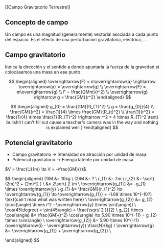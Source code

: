 [[Campo Gravitatorio Terrestre]]

## Concepto de campo

Un campo es una magnitud (generalmente) vectorial asociada a cada punto del espacio. Es el efecto de una perturbación gravitatoria, eléctrica, ...

## Campo gravitatorio

Indica la dirección y el sentido a donde apuntaría la fuerza de la gravedad si colocásemos una masa en ese punto

$$
\begin{aligned}
\overrightarrow{F} = m\overrightarrow{a} \rightarrow
\overrightarrow{a} = \overrightarrow{g} \\
\overrightarrow{F} = m\overrightarrow{g} \\
F = \frac{GMm}{r^2} \\
\overrightarrow{g} \rightarrow g = \frac{GM}{r^2}
\end{aligned}
$$

$$
\begin{aligned}
g_{0} = \frac{GM}{R_{T}^2} \\
g = \frac{g_{0}}{4} \\
\frac{GM}{r^2} = \frac{1}{4} \times \frac{GM}{R_{t}^2} \\
\frac{1}{r^2} = \frac{1}{4} \times \frac{1}{R_{T}^2} \rightarrow r^2 = 4 \times R_{T}^2 \text{ bullshit I can't fill out cause a teacher's camera was in the way and nothing is explained well }
\end{aligned}
$$

## Potencial gravitatorio

- Campo gravitatorio $\rightarrow$ Intensidad de atracción por unidad de masa
- Potencial gravitatorio $\rightarrow$ Energía latente por unidad de masa

$V = \frac{U}{m} \to V = -\frac{GM}{r}$

$$
\begin{aligned}
(1)M &= 10kg \\
(2)M &= ? \\
r_{1} &= 2m \\
r_{2} &= \sqrt{ (2m)^2 + (2m)^2 } \\
&= 2\sqrt{ 2 }m \\
\overrightarrow{g_{1}} &= -g_{1} \times \overrightarrow{y} \\
g_{1} &= \frac{GM}{r_{1}^2} \to \overrightarrow{g_{1}} \to \overrightarrow{g_{1}} = -1.68 \times 10^{-10?} \text{can't read what was written here} \\
\overrightarrow{g_{2}} &= g_{2} (\cos(\angle) \times i^2 - \overrightarrow{y} \times \sin(\angle)) \\
\cos(45\degree) = \sin(45\angle) = \frac{\sqrt{ 2 }}{2} \\
g_{2} \times \cos(\angle) &= \frac{GM}{r^2} \cos(\angle) \to 5.90 \times 10^{-11} = g_{2} \times \sin(\angle) \\
\overrightarrow{g_{2}} &= 5.90 \times 10^{-11} (\overrightarrow{i} - \overrightarrow{y}) \frac{N}{kg} \\
\overrightarrow{g} &= \overrightarrow{g_{1}} + \overrightarrow{g_{2}} \\

\end{aligned}
$$
